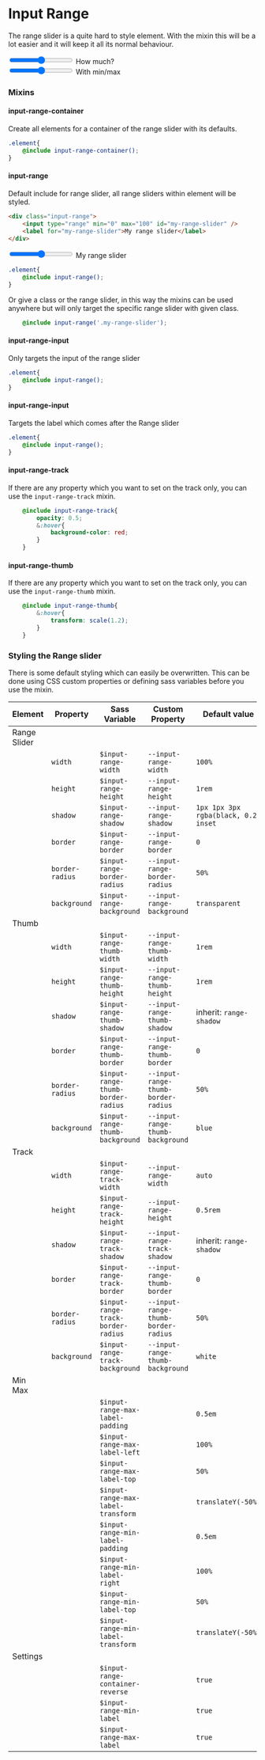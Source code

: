 # Input Range

The range slider is a quite hard to style element. With the mixin this will be a lot easier and it will keep it all its normal behaviour.

<div class="html-example">
<form>
	<div class="input-range">
		<input type="range">
		<label>How much?</label>
	</div>
	<div class="input-range">
		<input type="range" min="0" max="50">
		<label>With min/max</label>
	</div>
</form>
</div>

### Mixins

#### input-range-container

Create all elements for a container of the range slider with its defaults.

```scss
.element{
	@include input-range-container();
}
```



#### input-range

Default include for range slider, all range sliders within element will be styled. 

```html
<div class="input-range">
	<input type="range" min="0" max="100" id="my-range-slider" />
	<label for="my-range-slider">My range slider</label>
</div>
```
<div class="html-example">
	<div class="input-range">
		<input type="range" min="0" max="100" id="my-range-slider" />
		<label for="my-range-slider">My range slider</label>
	</div>
</div>


```scss
.element{
	@include input-range();
}
```

Or give a class or the range slider, in this way the mixins can be used anywhere but will only target the specific range slider with given class. 

```scss
	@include input-range('.my-range-slider');
```

#### input-range-input

Only targets the input of the range slider

```scss
.element{
	@include input-range();
}
```


#### input-range-input

Targets the label which comes after the Range slider

```scss
.element{
	@include input-range();
}
```

#### input-range-track

If there are any property which you want to set on the track only, you can use the `input-range-track` mixin.

```scss
	@include input-range-track{
		opacity: 0.5;
		&:hover{
			background-color: red; 
		}
	}
```

#### input-range-thumb

If there are any property which you want to set on the track only, you can use the `input-range-thumb` mixin.

```scss
	@include input-range-thumb{
		&:hover{
			transform: scale(1.2);
		}
	}
```


### Styling the Range slider

There is some default styling which can easily be overwritten. This can be done using CSS custom properties or defining sass variables before you use the mixin.

| Element      | Property        | Sass Variable                      | Custom Property                     | Default value                        |
| ------------ | --------------- | ---------------------------------- | ----------------------------------- | ------------------------------------ |
| Range Slider |
|              | `width`         | `$input-range-width`               | `--input-range-width`               | `100%`                               |
|              | `height`        | `$input-range-height`              | `--input-range-height`              | `1rem`                               |
|              | `shadow`        | `$input-range-shadow`              | `--input-range-shadow`              | `1px 1px 3px rgba(black, 0.2) inset` |
|              | `border`        | `$input-range-border`              | `--input-range-border`              | `0`                                  |
|              | `border-radius` | `$input-range-border-radius`       | `--input-range-border-radius`       | `50%`                                |
|              | `background`    | `$input-range-background`          | `--input-range-background`          | `transparent`                        |
| Thumb        |
|              | `width`         | `$input-range-thumb-width`         | `--input-range-thumb-width`         | `1rem`                               |
|              | `height`        | `$input-range-thumb-height`        | `--input-range-thumb-height`        | `1rem`                               |
|              | `shadow`        | `$input-range-thumb-shadow`        | `--input-range-thumb-shadow`        | inherit: `range-shadow`              |
|              | `border`        | `$input-range-thumb-border`        | `--input-range-thumb-border`        | `0`                                  |
|              | `border-radius` | `$input-range-thumb-border-radius` | `--input-range-thumb-border-radius` | `50%`                                |
|              | `background`    | `$input-range-thumb-background`    | `--input-range-thumb-background`    | `blue`                               |
| Track        |
|              | `width`         | `$input-range-track-width`         | `--input-range-width`               | `auto`                               |
|              | `height`        | `$input-range-track-height`        | `--input-range-height`              | `0.5rem`                             |
|              | `shadow`        | `$input-range-track-shadow`        | `--input-range-track-shadow`        | inherit: `range-shadow`              |
|              | `border`        | `$input-range-track-border`        | `--input-range-thumb-border`        | `0`                                  |
|              | `border-radius` | `$input-range-track-border-radius` | `--input-range-thumb-border-radius` | `50%`                                |
|              | `background`    | `$input-range-track-background`    | `--input-range-thumb-background`    | `white`                              |
| Min Max      |
|              |                 | `$input-range-max-label-padding`   |                                     | `0.5em`                                |
|              |                 | `$input-range-max-label-left`      |                                     | `100%`                               |
|              |                 | `$input-range-max-label-top`       |                                     | `50%`                                |
|              |                 | `$input-range-max-label-transform` |                                     | `translateY(-50%)`                   |
|              |                 | `$input-range-min-label-padding`   |                                     | `0.5em`                                |
|              |                 | `$input-range-min-label-right`     |                                     | `100%`                               |
|              |                 | `$input-range-min-label-top`       |                                     | `50%`                                |
|              |                 | `$input-range-min-label-transform` |                                     | `translateY(-50%)`                   |
| Settings     |
|              |                 | `$input-range-container-reverse`   |                                     | `true`                               |
|              |                 | `$input-range-min-label`           |                                     | `true`                               |
|              |                 | `$input-range-max-label`           |                                     | `true`                               |